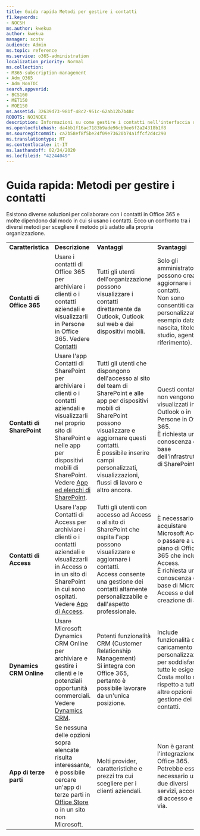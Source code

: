 ```yaml
---
title: Guida rapida Metodi per gestire i contatti
f1.keywords:
- NOCSH
ms.author: kwekua
author: kwekua
manager: scotv
audience: Admin
ms.topic: reference
ms.service: o365-administration
localization_priority: Normal
ms.collection:
- M365-subscription-management
- Adm_O365
- Adm_NonTOC
search.appverid:
- BCS160
- MET150
- MOE150
ms.assetid: 32639d73-981f-48c2-951c-62ab12b7b48c
ROBOTS: NOINDEX
description: Informazioni su come gestire i contatti nell'interfaccia di amministrazione.
ms.openlocfilehash: da4bb1f16ac7183b9ade96cb9ee6f2a24318b1f8
ms.sourcegitcommit: ca2b58ef8f5be24f09e73620b74a1ffcf2d4c290
ms.translationtype: MT
ms.contentlocale: it-IT
ms.lasthandoff: 02/24/2020
ms.locfileid: "42244049"
---
```

# <a name="quick-help-ways-to-manage-contacts"></a>Guida rapida: Metodi per gestire i contatti

Esistono diverse soluzioni per collaborare con i contatti in Office 365 e molte dipendono dal modo in cui si usano i contatti. Ecco un confronto tra i diversi metodi per scegliere il metodo più adatto alla propria organizzazione.
  
|||||
|:-----|:-----|:-----|:-----|
|**Caratteristica** <br/> |**Descrizione** <br/> |**Vantaggi** <br/> |**Svantaggi** <br/> |
|**Contatti di Office 365** <br/> |Usare i contatti di Office 365 per archiviare i clienti o i contatti aziendali e visualizzarli in Persone in Office 365. Vedere [Contatti](contacts.md) <br/> |Tutti gli utenti dell'organizzazione possono visualizzare i contatti direttamente da Outlook, Outlook sul web e dai dispositivi mobili.  <br/> |Solo gli amministratori possono creare e aggiornare i contatti.  <br/> Non sono consentiti campi personalizzati (ad esempio data di nascita, titolo di studio, agente di riferimento).  <br/> |
|**Contatti di SharePoint** <br/> |Usare l'app Contatti di SharePoint per archiviare i clienti o i contatti aziendali e visualizzarli nel proprio sito di SharePoint e nelle app per dispositivi mobili di SharePoint. Vedere [App ed elenchi di SharePoint](https://support.office.com/article/0a1c3ace-def0-44af-b225-cfa8d92c52d7.aspx).  <br/> |Tutti gli utenti che dispongono dell'accesso al sito del team di SharePoint e alle app per dispositivi mobili di SharePoint possono visualizzare e aggiornare questi contatti.  <br/> È possibile inserire campi personalizzati, visualizzazioni, flussi di lavoro e altro ancora.  <br/> |Questi contatti non vengono visualizzati in Outlook o in Persone in Office 365.  <br/> È richiesta una conoscenza di base dell'infrastruttura di SharePoint.  <br/> |
|**Contatti di Access** <br/> |Usare l'app Contatti di Access per archiviare i clienti o i contatti aziendali e visualizzarli in Access o in un sito di SharePoint in cui sono ospitati. Vedere [App di Access](https://support.office.com/article/25f3ab3e-510d-44b0-accf-b976c0813e71.aspx).  <br/> |Tutti gli utenti con accesso ad Access o al sito di SharePoint che ospita l'app possono visualizzare e aggiornare i contatti.  <br/> Access consente una gestione dei contatti altamente personalizzabile e dall'aspetto professionale.  <br/> |È necessario acquistare Microsoft Access o passare a un piano di Office 365 che include Access.  <br/> È richiesta una conoscenza di base di Microsoft Access e della creazione di app.  <br/> |
|**Dynamics CRM Online** <br/> |Usare Microsoft Dynamics CRM Online per archiviare e gestire i clienti e le potenziali opportunità commerciali. Vedere [Dynamics CRM](https://dynamics.microsoft.com).  <br/> |Potenti funzionalità CRM (Customer Relationship Management)  <br/> Si integra con Office 365, pertanto è possibile lavorare da un'unica posizione.  <br/> |Include funzionalità di caricamento e personalizzazione per soddisfare tutte le esigenze.  <br/> Costa molto di più rispetto a tutte le altre opzioni di gestione dei contatti.  <br/> |
|**App di terze parti** <br/> |Se nessuna delle opzioni sopra elencate risulta interessante, è possibile cercare un'app di terze parti in [Office Store](https://store.office.com) o in un sito non Microsoft.  <br/> |Molti provider, caratteristiche e prezzi tra cui scegliere per i clienti aziendali.  <br/> |Non è garantita l'integrazione con Office 365. Potrebbe essere necessario usare due diversi servizi, account di accesso e così via.  <br/> |
   


